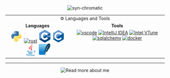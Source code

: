 <div align="center">
<p><img align="center" src="https://github-readme-streak-stats.herokuapp.com/?user=syn-chromatic&theme=dark" alt="syn-chromatic" /></p>
</div>

<div align="center">

<table>
	<tr>
		<td align="center" colspan="2">⚙️ Languages and Tools</td>
	</tr>
	<tr>
		<td align="center"><strong>Languages</strong></td>
		<td align="center"><strong>Tools</strong></td>
	</tr>
	<tr>
		<td align="center" valign="top">
			<a href="https://www.python.org" target="_blank" rel="noreferrer" title="Python"><img src="https://raw.githubusercontent.com/devicons/devicon/master/icons/python/python-original.svg" alt="python" width="40" height="40" /></a>
			<a href="https://www.rust-lang.org" target="_blank" rel="noreferrer" title="Rust"><img src="https://www.rust-lang.org/logos/rust-logo-512x512.png" alt="rust" width="40" height="40" /></a>
			<a href="https://wikipedia.org/wiki/C%2B%2B" target="_blank" rel="noreferrer" title="C++"><img src="https://raw.githubusercontent.com/devicons/devicon/master/icons/cplusplus/cplusplus-original.svg" alt="cplusplus" width="40" height="40" /></a>
			<a href="https://en.wikipedia.org/wiki/C_(programming_language)" target="_blank" rel="noreferrer" title="C"><img src="https://raw.githubusercontent.com/devicons/devicon/master/icons/c/c-original.svg" alt="c" width="40" height="40" /></a>
			<a href="https://www.java.com" target="_blank" rel="noreferrer" title="Java"><img src="https://raw.githubusercontent.com/devicons/devicon/master/icons/java/java-original.svg" alt="java" width="40" height="40" /></a>
			<a href="https://en.wikipedia.org/wiki/SQLite" target="_blank" rel="noreferrer" title="SQLight"><img src="https://raw.githubusercontent.com/devicons/devicon/1119b9f84c0290e0f0b38982099a2bd027a48bf1/icons/sqlite/sqlite-original.svg" alt="sqlight" width="40" height="40" /></a>
		</td>
		<td align="center" valign="top">
			<a href="https://code.visualstudio.com/" target="_blank" rel="noreferrer" title="VS Code"><img src="https://cdn.jsdelivr.net/gh/devicons/devicon/icons/vscode/vscode-original.svg" alt="vscode" width="40" height="40" /></a>
			<a href="https://www.jetbrains.com/idea/" target="_blank" rel="noreferrer" title="IntelliJ IDEA"><img src="https://cdn.jsdelivr.net/gh/devicons/devicon/icons/intellij/intellij-original.svg" alt="IntelliJ IDEA" width="40" height="40" /></a>
			<a href="https://software.intel.com/content/www/us/en/develop/tools/oneapi/components/vtune-profiler.html" target="_blank" rel="noreferrer" title="Intel VTune"><img src="https://www.intel.com/content/dam/develop/external/us/en/images/vtune-logo-oneapi-2021.png" alt="Intel VTune" width="40" height="40" /></a>
			<a href="https://en.wikipedia.org/wiki/SQLAlchemy" target="_blank" rel="noreferrer" title="SQLAlchemcy"><img src="https://avatars.githubusercontent.com/u/6043126?v=4" alt="sqlalchemy" width="40" height="40" /></a>
			<a href="https://www.docker.com/" target="_blank" rel="noreferrer" title="Docker"><img src="https://cdn.jsdelivr.net/gh/devicons/devicon/icons/docker/docker-original.svg" alt="docker" width="40" height="40" /></a>
		</td>
	</tr>
</table>


___

<p align="center">
  <a href="FULL_README.md" style="text-decoration:none;">
    <img src="https://img.shields.io/badge/-Read%20more%20about%20me-informational?style=for-the-badge&logo=&logoColor=white&color=912e27" alt="Read more about me" />
  </a>
</p>
